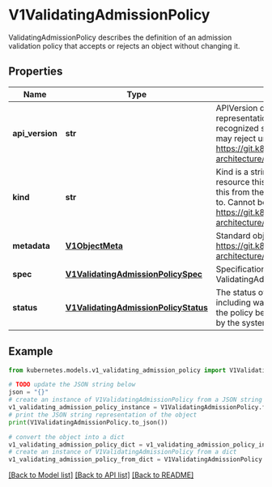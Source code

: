 # V1ValidatingAdmissionPolicy

ValidatingAdmissionPolicy describes the definition of an admission validation policy that accepts or rejects an object without changing it.

## Properties

Name | Type | Description | Notes
------------ | ------------- | ------------- | -------------
**api_version** | **str** | APIVersion defines the versioned schema of this representation of an object. Servers should convert recognized schemas to the latest internal value, and may reject unrecognized values. More info: https://git.k8s.io/community/contributors/devel/sig-architecture/api-conventions.md#resources | [optional] 
**kind** | **str** | Kind is a string value representing the REST resource this object represents. Servers may infer this from the endpoint the client submits requests to. Cannot be updated. In CamelCase. More info: https://git.k8s.io/community/contributors/devel/sig-architecture/api-conventions.md#types-kinds | [optional] 
**metadata** | [**V1ObjectMeta**](V1ObjectMeta.md) | Standard object metadata; More info: https://git.k8s.io/community/contributors/devel/sig-architecture/api-conventions.md#metadata. | [optional] 
**spec** | [**V1ValidatingAdmissionPolicySpec**](V1ValidatingAdmissionPolicySpec.md) | Specification of the desired behavior of the ValidatingAdmissionPolicy. | [optional] 
**status** | [**V1ValidatingAdmissionPolicyStatus**](V1ValidatingAdmissionPolicyStatus.md) | The status of the ValidatingAdmissionPolicy, including warnings that are useful to determine if the policy behaves in the expected way. Populated by the system. Read-only. | [optional] 

## Example

```python
from kubernetes.models.v1_validating_admission_policy import V1ValidatingAdmissionPolicy

# TODO update the JSON string below
json = "{}"
# create an instance of V1ValidatingAdmissionPolicy from a JSON string
v1_validating_admission_policy_instance = V1ValidatingAdmissionPolicy.from_json(json)
# print the JSON string representation of the object
print(V1ValidatingAdmissionPolicy.to_json())

# convert the object into a dict
v1_validating_admission_policy_dict = v1_validating_admission_policy_instance.to_dict()
# create an instance of V1ValidatingAdmissionPolicy from a dict
v1_validating_admission_policy_from_dict = V1ValidatingAdmissionPolicy.from_dict(v1_validating_admission_policy_dict)
```
[[Back to Model list]](../README.md#documentation-for-models) [[Back to API list]](../README.md#documentation-for-api-endpoints) [[Back to README]](../README.md)


